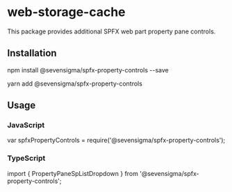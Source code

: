 # web-storage-cache
This package provides additional SPFX web part property pane controls.

## Installation
npm install @sevensigma/spfx-property-controls --save

yarn add @sevensigma/spfx-property-controls

## Usage

### JavaScript
var spfxPropertyControls = require('@sevensigma/spfx-property-controls');

### TypeScript
import { PropertyPaneSpListDropdown } from '@sevensigma/spfx-property-controls';
